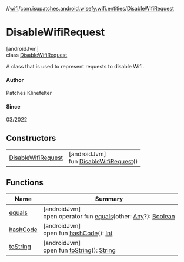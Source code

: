 //[wifi](../../../index.md)/[com.isupatches.android.wisefy.wifi.entities](../index.md)/[DisableWifiRequest](index.md)

# DisableWifiRequest

[androidJvm]\
class [DisableWifiRequest](index.md)

A class that is used to represent requests to disable Wifi.

#### Author

Patches Klinefelter

#### Since

03/2022

## Constructors

| | |
|---|---|
| [DisableWifiRequest](-disable-wifi-request.md) | [androidJvm]<br>fun [DisableWifiRequest](-disable-wifi-request.md)() |

## Functions

| Name | Summary |
|---|---|
| [equals](../-is-wifi-enabled-result/-false/index.md#585090901%2FFunctions%2F-130402363) | [androidJvm]<br>open operator fun [equals](../-is-wifi-enabled-result/-false/index.md#585090901%2FFunctions%2F-130402363)(other: [Any](https://kotlinlang.org/api/latest/jvm/stdlib/kotlin/-any/index.html)?): [Boolean](https://kotlinlang.org/api/latest/jvm/stdlib/kotlin/-boolean/index.html) |
| [hashCode](../-is-wifi-enabled-result/-false/index.md#1794629105%2FFunctions%2F-130402363) | [androidJvm]<br>open fun [hashCode](../-is-wifi-enabled-result/-false/index.md#1794629105%2FFunctions%2F-130402363)(): [Int](https://kotlinlang.org/api/latest/jvm/stdlib/kotlin/-int/index.html) |
| [toString](../-is-wifi-enabled-result/-false/index.md#1616463040%2FFunctions%2F-130402363) | [androidJvm]<br>open fun [toString](../-is-wifi-enabled-result/-false/index.md#1616463040%2FFunctions%2F-130402363)(): [String](https://kotlinlang.org/api/latest/jvm/stdlib/kotlin/-string/index.html) |
